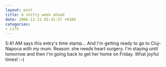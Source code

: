 ```yaml
---
layout: post
title: A shitty week ahead
date: 2006-11-21 05:41:57 +0100
categories:
- Life
---
```

<p>5:41 AM says this entry's time stamp... And I'm getting ready to go to Cluj-Napoca with my mum. Reason: she needs heart surgery. I'm staying until tomorrow and then I'm going back to get her home on Friday. What joyful times! :-(</p>
